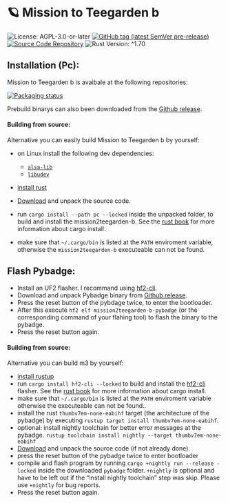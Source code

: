 # 🪐 Mission to Teegarden b

![License: AGPL-3.0-or-later](https://img.shields.io/badge/license-AGPL--3.0--or--later-blue)
[![GitHub tag (latest SemVer pre-release)](https://img.shields.io/github/v/tag/LuckyTurtleDev/mission2teegarden-b?label=latest&color=orange)](https://github.com/LuckyTurtleDev/mission2teegarden-b/releases/latest)
[![Source Code Repository](https://img.shields.io/badge/Code-On%20GitHub-blue?logo=GitHub)](https://github.com/LuckyTurtleDev/mission2teegarden-b)
![Rust Version: ^1.70](https://img.shields.io/badge/rustc-%5E1.70-orange.svg)


## Installation (Pc):

Mission to Teegarden b is avaibale at the following repositories:

[![Packaging status][__link0]][__link1]

Prebuild binarys can also been downloaded from the [Github release][__link2].


#### Building from source:

Alternative you can easily build Mission to Teegarden b  by yourself:

 - on Linux install the following dev dependencies:
	 - [`alsa-lib`][__link3]
	 - [`libudev`][__link4]
	
	
 - [install rust][__link5]
 - [Download][__link6] and unpack the source code.
 - run `cargo install --path pc --locked` inside the unpacked folder, to build and install the mission2teegarden-b. See the [rust book][__link7] for more information about cargo install.
 - make sure that `~/.cargo/bin` is listed at the `PATH` enviroment variable, otherwise the `mission2teegarden-b` executeable can not be found.


## Flash Pybadge:

 - Install an UF2 flasher. I recommand using [hf2-cli][__link8].
 - Download and unpack Pybadge binary from [Github release][__link9].
 - Press the reset button of the pybdage twice, to enter the bootloader.
 - After this execute `hf2 elf mission2teegarden-b-pybadge` (or the corresponding command of your flahing tool) to flash the binary to the pybadge.
 - Press the reset button again.


#### Building from source:

Alternative you can build m3 by yourself:

 - [install rustup][__link10]
 - run `cargo install hf2-cli --locked` to build and install the [hf2-cli][__link11] flasher. See the [rust book][__link12] for more information about cargo install.
 - make sure that `~/.cargo/bin` is listed at the `PATH` enviroment variable otherwise the executeable can not be found..
 - install the rust `thumbv7em-none-eabihf` target (the architecture of the pybadge) by executing `rustup target install thumbv7em-none-eabihf`.
 - optional: install nightly toolchain for better error messages at the pybadge. `rustup toolchain install nightly --target thumbv7em-none-eabihf`
 - [Download][__link13] and unpack the source code (if not already done).
 - press the reset button of the pybadge twice to enter bootloader
 - compile and flash program by running `cargo +nightly run --release -locked` inside the downloaded `pybadge` folder. `+nightly` is optional and have to be left out if the “install nightly toolchain” step was skip. Please use `+nightly` for bug reports.
 - Press the reset button again.


 [__link0]: https://repology.org/badge/vertical-allrepos/mission2teegarden_b.svg
 [__link1]: https://repology.org/project/mission2teegarden-b/versions
 [__link10]: https://www.rust-lang.org/tools/install
 [__link11]: https://crates.io/crates/hf2-cli
 [__link12]: https://doc.rust-lang.org/cargo/commands/cargo-install.html
 [__link13]: https://github.com/LuckyTurtleDev/mission2teegarden_b/archive/refs/tags/v0.1.0.zip
 [__link2]: https://github.com/LuckyTurtleDev/mission2teegarden_b/releases/v0.1.0
 [__link3]: https://github.com/alsa-project/alsa-lib
 [__link4]: https://github.com/systemd/systemd
 [__link5]: https://www.rust-lang.org/tools/install
 [__link6]: https://github.com/LuckyTurtleDev/mission2teegarden_b/archive/refs/tags/v0.1.0.zip
 [__link7]: https://doc.rust-lang.org/cargo/commands/cargo-install.html
 [__link8]: https://crates.io/crates/hf2-cli
 [__link9]: https://github.com/LuckyTurtleDev/mission2teegarden_b/releases/v0.1.0
